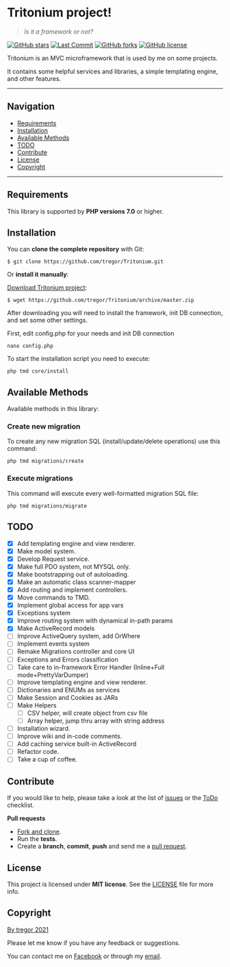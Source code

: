 # Tritonium project!
> *Is it a framework or not?*

[![GitHub stars](https://img.shields.io/github/stars/tregor/Tritonium?style=flat-square)](https://github.com/tregor/Tritonium/stargazers)
[![Last Commit](https://img.shields.io/github/last-commit/tregor/Tritonium?style=flat-square)](https://github.com/tregor/ErrorHandler)
[![GitHub forks](https://img.shields.io/github/forks/tregor/Tritonium?style=flat-square)](https://github.com/tregor/Tritonium/network)
[![GitHub license](https://img.shields.io/github/license/tregor/Tritonium?style=flat-square)](LICENSE)


Tritonium is an MVC microframework that is used by me on some projects.

It contains some helpful services and libraries, a simple templating engine, and other features.

---
## Navigation
- [Requirements](#requirements)
- [Installation](#installation)
- [Available Methods](#available-methods)
- [TODO](#todo)
- [Contribute](#contribute)
- [License](#license)
- [Copyright](#copyright)

---

## Requirements

This library is supported by **PHP versions 7.0** or higher.

## Installation

You can **clone the complete repository** with Git:

    $ git clone https://github.com/tregor/Tritonium.git

Or **install it manually**:

[Download Tritonium project](https://github.com/tregor/Tritonium/archive/master.zip):

    $ wget https://github.com/tregor/Tritonium/archive/master.zip

After downloading you will need to install the framework, init DB connection, and set some other settings.

First, edit config.php for your needs and init DB connection

    nano config.php

To start the installation script you need to execute:

    php tmd core/install

## Available Methods

Available methods in this library:

### Create new migration

To create any new migration SQL (install/update/delete operations) use this command:

    php tmd migrations/create

### Execute migrations

This command will execute every well-formatted migration SQL file:

    php tmd migrations/migrate

## TODO
- [X] Add templating engine and view renderer.
- [X] Make model system.
- [X] Develop Request service.
- [X] Make full PDO system, not MYSQL only.
- [X] Make bootstrapping out of autoloading.
- [X] Make an automatic class scanner-mapper
- [X] Add routing and implement controllers.
- [X] Move commands to TMD.
- [X] Implement global access for app vars
- [X] Exceptions system
- [X] Improve routing system with dynamical in-path params
- [X] Make ActiveRecord models
- [ ] Improve ActiveQuery system, add OrWhere
- [ ] Implement events system
- [ ] Remake Migrations controller and core UI
- [ ] Exceptions and Errors classification
- [ ] Take care to in-framework Error Handler (Inline+Full mode+PrettyVarDumper)
- [ ] Improve templating engine and view renderer.
- [ ] Dictionaries and ENUMs as services
- [ ] Make Session and Cookies as JARs
- [ ] Make Helpers
  - [ ] CSV helper, will create object from csv file
  - [ ] Array helper, jump thru array with string address
- [ ] Installation wizard.
- [ ] Improve wiki and in-code comments.
- [ ] Add caching service built-in ActiveRecord
- [ ] Refactor code.
- [ ] Take a cup of coffee.

## Contribute

If you would like to help, please take a look at the list of
[issues](https://github.com/tregor/Tritonium/issues) or the [ToDo](#todo) checklist.

**Pull requests**

* [Fork and clone](https://help.github.com/articles/fork-a-repo).
* Run the **tests**.
* Create a **branch**, **commit**, **push** and send me a
  [pull request](https://help.github.com/articles/using-pull-requests).

## License

This project is licensed under **MIT license**. See the [LICENSE](LICENSE) file for more info.

## Copyright

[By tregor 2021](https://tregor.ru/)

Please let me know if you have any feedback or suggestions.

You can contact me on [Facebook](https://www.facebook.com/tregor1997) or through my [email](mailto:tregor1997@gmail.com).